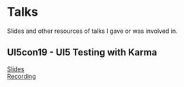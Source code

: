 # Talks

Slides and other resources of talks I gave or was involved in.

## UI5con19 - UI5 Testing with Karma

[Slides](./UI5con-2019/UI5con-2019_UI5_Testing_with_Karma.pdf)  
[Recording](https://www.youtube.com/watch?v=9dNIiHoy_Jc)
